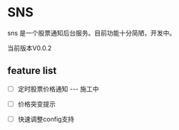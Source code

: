 # SNS
sns 是一个股票通知后台服务。目前功能十分简陋，开发中。

当前版本V0.0.2

## feature list

- [ ] 定时股票价格通知 --- 施工中
- [ ] 价格突变提示
- [ ] 快速调整config支持

